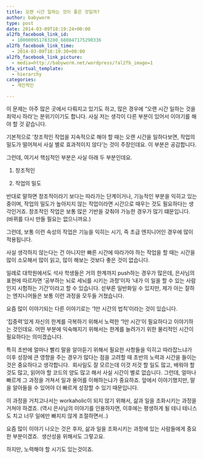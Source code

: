 ```yaml
---
title: 오랜 시간 일하는 것이 좋은 것일까?
author: babyworm
type: post
date: 2014-03-09T18:19:24+00:00
al2fb_facebook_link_id:
  - 100000951783280_680847175290336
al2fb_facebook_link_time:
  - 2014-03-09T18:19:30+00:00
al2fb_facebook_link_picture:
  - media=http://babyworm.net/wordpress/?al2fb_image=1
bfa_virtual_template:
  - hierarchy
categories:
  - 개인적인

---
```

이 문제는 아주 많은 곳에서 다뤄지고 있기도 하고, 많은 경우에 “오랜 시간 일하는 것을 죄악시 하라’는 분위기이기도 합니다. 사실 저는 생각이 다른 부분이 있어서 이야기를 해야 할 것 같습니다.

기본적으로 ‘창조적인 작업을 지속적으로 해야 할 때는 오랜 시간을 일하다보면, 작업의 밀도가 떨어져서 사실 별로 효과적이지 않다’는 것이 주장인데요. 이 부분은 공감합니다.

그런데, 여기서 핵심적인 부분은 사실 아래 두 부분인데요.

1. 창조적인

2. 작업의 밀도

반대로 말하면 창조적이라기 보다는 따라가는 단계이거나, 기능적인 부분을 익히고 있는 중이며, 작업의 밀도가 높아지지 않는 작업이라면 시간으로 때우는 것도 필요하다는 생각인거죠. 창조적인 작업은 보통 많은 기반을 갖춰야 가능한 경우가 많기 떄문입니다. (바뀌를 다시 만들 필요는 없으니까요.)

그런데, 보통 이런 속성의 작업은 기능을 익히는 시기, 즉 초급 엔지니어인 경우에 많이 적용됩니다.

사실 생각하지 않는다는 건 아니지만 빠른 시간에 따라가야 하는 작업을 할 때는 시간을 많이 소모해서 많이 읽고, 많이 해보는 것보다 좋은 것이 없습니다.

일례로 대학원에서도 석사 학생들은 거의 한계까지 push하는 경우가 많은데, 은사님의 표현에 따르자면 ‘공부하는 뇌로 세뇌를 시키는 과정’이자 ‘내가 이 일을 할 수 있는 사람인지 시험하는 기간’이라고 할 수 있습니다. 섣부른 일반화일 수 있지만, 제가 아는 잘하는 엔지니어들은 보통 이런 과정을 모두들 거쳤습니다.

요즘 많이 이야기되는 다른 이야기로는 ‘1만 시간의 법칙’이라는 것이 있습니다.

‘집중력’있게 자신의 한계를 극복하기 위해서 노력한 ‘1만 시간’이 필요하다고 이야기하는 것인데요. 어떤 부분에 익숙해지기 위해서는 한계를 늘려가기 위한 물리적인 시간이 필요하다는 의미겠습니다.

특히 초반에 얼마나 빨리 말을 알아듣기 위해서 필요한 사항들을 익히고 따라잡느냐가 이후 성장에 큰 영향을 주는 경우가 많다는 점을 고려할 때 초반의 노력과 시간을 들이는 것은 중요하다고 생각합니다.  회사일도 잘 모르는데 이것 저것 할 일도 많고, 배워야 할 것도 많고, 읽어야 할 코드의 양도 많고 해서 사실 시간이 별로 없습니다. 그런데, 얼마나 빠르게 그 과정을 거쳐서 일과 용어를 이해하는냐가 중요하죠. 앞에서 이야기했지만, 말을 알아들을 수 있어야 더 빠르게 성장할 수 있기 때문입니다.

이 과정을 거치고나서는 workaholic이 되지 않기 위해서, 삶과 일을 조화시키는 과정을 거쳐야 하겠죠. (역시 은사님의 이야기를 인용하자면, 이후에는 평생하게 될 테니 테니스도 치고 너무 일에만 빠지지 않게 조절하면서..)

요즘 많이 이야기 나오는 것은 후자, 삶과 일을 조화시키는 과정에 있는 사람들에게 중요한 부분이겠죠.  생산성을 위해서도 그렇고요.

하지만, 노력해야 할 시기도 있는것이죠.